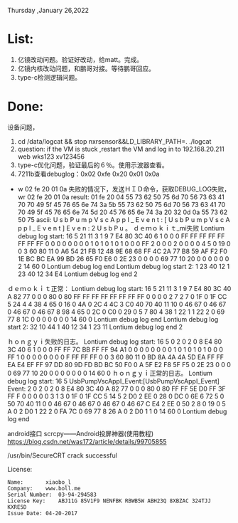 Thursday ,January 26,2022

# List:
1. 亿镜改动问题。验证好改动，给matt。完成。
2. 亿镜内核改动问题，和鹏哥对接。等待鹏哥回应。
3. type-c检测逻辑问题。


# Done:
设备问题，
1. cd /data/logcat && stop nxrsensor&&LD_LIBRARY_PATH=. ./logcat
2. question: if the VM is stuck ,restart the VM  and log in to 192.168.20.211 web 
wks123 xv123456
3. type-c优化问题，验证最后的６％。使用示波器查看。
4. 7211b查看debuglog：0x02 0xfe 0x20 0x01 0x0a
- w 02 fe 20 01 0a
失败的情况下，发送ＨＩＤ命令，获取DEBUG_LOG失败，
wr 02 fe 20 01 0a
result:
01 fe 20 04 55 73 62 50 75 6d 70 56 73 63 41 70 70 49 5f 45 76 65 6e 74 3a 5b 55 73 62 50 75 6d 70 56 73 63 41 70 70 49 5f 45 76 65 6e 74 5d 20 45 76 65 6e 74 3a 20 32 0d 0a 55 73 62 50 75 
ascii:  U s b P u m p V s c A p p I _ E v e n t : [ U s b P u m p V s c A p p I _ E v e n t ]   E v e n   :   2 
 U s b P u
。
ｄｅｍｏｋｉｔ_mi失败
Lontium debug log start:
16 5 
21 11 3 1 9 7 
E4 80 
3C 
40 
6 
1 
0 
0 
0 
FF FF FF FF FF FF FF FF 
0 0 0 0 0 0 0 0 
1 0 1 0 1 0 1 0 
0 
0 FF 2 
0 0 
0 2 
0 0 
0 0 
4 5 
0 19 
0 0 
3 
60 
80 
11 
0 
A6 54 21 FB 12 48 9E 68 68 FF 4C 2A 
77 B8 
59 AF 
F2 F0 
1E BC 
BC EA 
99 BD 
26 65 
F0 E6 
0 2E 23 
0 0 0 
0 69 77 
10 
20 
0 0 
0 0 
0 
0 
2 
14 
60 
0 
Lontium debug log end
Lontium debug log start 2:
1 
23 
40 
12 
1 
23 
40 
12 
34 
E4 
Lontium debug log end 2

ｄｅｍｏｋｉｔ正常：
Lontium debug log start:
16 5 
21 11 3 1 9 7 
E4 80 
3C 
40 
A 
82 
77 
0 
0 
0 80 0 80 FF FF FF FF 
FF FF FF FF 0 0 0 0 
2 7 2 7 0 1F 0 1F 
CC 
5 24 4 
4 38 
4 65 
0 16 
0 4A 
0 2C 
4 4C 
3 C0 
40 
70 
40 
11 
10 
0 46 67 0 46 67 0 46 67 0 46 67 
8 98 
4 65 
0 2C 
0 C0 
0 29 
0 5 
7 80 
4 38 
1 22 1 
1 22 2 
0 69 77 
8 
1C 
0 0 
0 0 
0 
0 
0 
14 
60 
0 
Lontium debug log end
Lontium debug log start 2:
32 
10 
44 
1 
40 
12 
34 
1 
23 
11 
Lontium debug log end 2

ｈｏｎｇｙｉ失败的日志。
Lontium debug log start:
16 5 
0 2 0 2 0 8 
E4 80 
3C 
40 
6 
1 
0 
0 
0 
FF FF 7C BB FF FF 94 A1 
0 0 0 0 0 0 0 0 
1 0 1 0 1 0 1 0 
0 
0 FF 1 
0 0 
0 0 
0 0 
0 0 
F FF 
FF FF 
0 0 
3 
60 
80 
11 
0 
BD 8A 4A 4A 5D EA FF FF EA E4 EF FF 
97 DD 
80 9D 
FD BD 
BC 50 
F0 0 
A 5F 
E2 F8 
5F F5 
0 2E 23 
0 0 0 
0 69 77 
10 
20 
0 0 
0 0 
0 
0 
0 
14 
60 
0 
ｈｏｎｇｙｉ正常的日志。
Lontium debug log start:
16 5 
UsbPumpVscAppI_Event:[UsbPumpVscAppI_Event] Event: 2
0 2 0 2 0 8 
E4 80 
3C 
40 
A 
82 
77 
0 
0 
0 80 0 80 FF FF 5E D0 
FF 3F FF F 0 0 0 0 
0 3 1 3 0 1F 0 1F 
CC 
5 14 5 
2 D0 
2 EE 
0 28 
0 DC 
0 6E 
6 72 
5 0 
50 
70 
40 
11 
0 
0 46 67 0 46 67 0 46 67 0 46 67 
C E4 
2 EE 
0 50 
2 8 
0 19 
0 5 
A 0 
2 D0 
1 22 2 
0 FA 7C 
0 69 77 
8 
26 
A 0 
2 D0 
1 
1 
0 
14 
60 
0 
Lontium debug log end



android接口
scrcpy——Android投屏神器(使用教程)
https://blog.csdn.net/was172/article/details/99705855


/usr/bin/SecureCRT
crack successful

License:

	Name:		xiaobo_l
	Company:	www.boll.me
	Serial Number:	03-94-294583
	License Key:	ABJ11G 85V1F9 NENFBK RBWB5W ABH23Q 8XBZAC 324TJJ KXRE5D
	Issue Date:	04-20-2017


